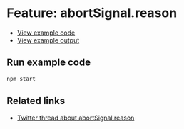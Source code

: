 # Feature: abortSignal.reason

- [View example code](./example.js)
- [View example output](./example-output.txt)

## Run example code

```bash
npm start
```

## Related links

- [Twitter thread about abortSignal.reason](https://twitter.com/simonplend/status/1486686231517876230)

<!-- TODO: Add link to blog post -->

